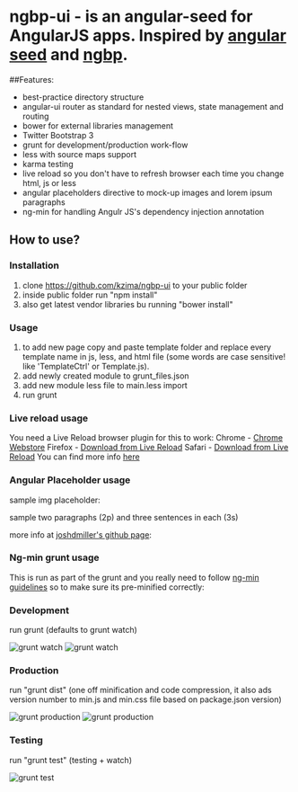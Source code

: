 # ngbp-ui - is an angular-seed for AngularJS apps. Inspired by [angular seed](https://github.com/angular/angular-seed) and [ngbp](https://github.com/ngbp/ngbp).

##Features:
* best-practice directory structure
* angular-ui router as standard for nested views, state management and routing
* bower for external libraries management
* Twitter Bootstrap 3
* grunt for development/production work-flow
* less with source maps support
* karma testing
* live reload so you don't have to refresh browser each time you change html, js or less
* angular placeholders directive to mock-up images and lorem ipsum paragraphs
* ng-min for handling Angulr JS's dependency injection annotation

## How to use?
### Installation
1. clone https://github.com/kzima/ngbp-ui to your public folder
2. inside public folder run "npm install"
3. also get latest vendor libraries bu running "bower install" 

### Usage
1. to add new page copy and paste template folder and replace every template name in js, less, and html file (some words are case sensitive! like 'TemplateCtrl' or Template.js).
2. add newly created module to grunt_files.json 
3. add new module less file to main.less import
4. run grunt 

### Live reload usage
You need a Live Reload browser plugin for this to work:
Chrome - [Chrome Webstore](https://chrome.google.com/webstore/detail/livereload/jnihajbhpnppcggbcgedagnkighmdlei)
Firefox - [Download from Live Reload](http://download.livereload.com/2.0.8/LiveReload-2.0.8.xpi)
Safari - [Download from Live Reload](http://download.livereload.com/2.0.9/LiveReload-2.0.9.safariextz)
You can find more info [here](http://livereload.com/)

### Angular Placeholder usage

sample img placeholder:
<img ph-img="160x83" />

sample two paragraphs (2p) and three sentences in each (3s)
<p ph-txt="2p3s"></p>

more info at [joshdmiller's github page](http://joshdmiller.github.io/angular-placeholders/):

### Ng-min grunt usage
This is run as part of the grunt and you really need to follow [ng-min guidelines](https://github.com/btford/ngmin) so to make sure its pre-minified correctly:

### Development
run 
grunt (defaults to grunt watch)

![grunt watch](https://github.com/kzima/img/grunt_watch_cmd.png "Grunt watch cmd")
![grunt watch](https://github.com/kzima/img/grunt_watch_src.png "Grunt watch source")

### Production
run 
"grunt dist" (one off minification and code compression, it also ads version number to min.js and min.css file based on package.json version)

![grunt production](https://github.com/kzima/img/grunt_production_cmd.png "Grunt production cmd")
![grunt production](https://github.com/kzima/img/grunt_production_src.png "Grunt production source")

### Testing
run 
"grunt test" (testing + watch)

![grunt test](https://github.com/kzima/img/grunt_test_cmd.png "Grunt test cmd")